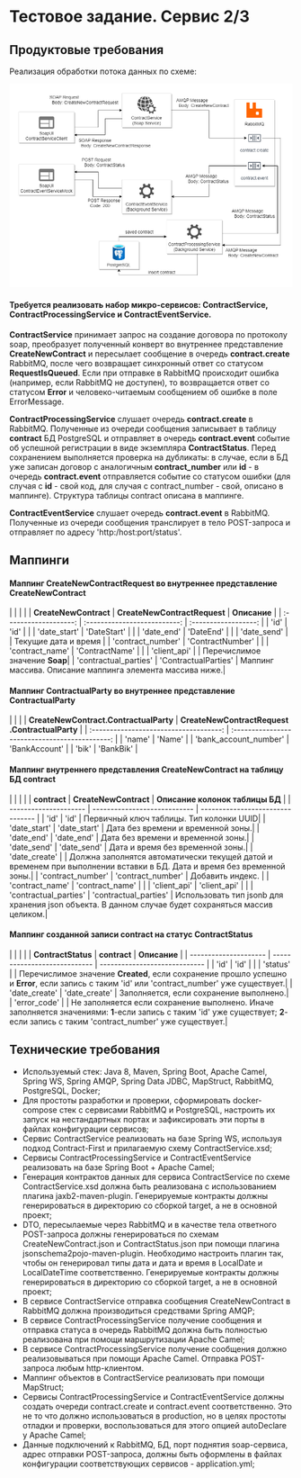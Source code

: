 # Тестовое задание. Сервис 2/3

## Продуктовые требования

Реализация обработки потока данных по схеме:

![img.png](/img.png)

#### Требуется реализовать набор микро-сервисов: **ContractService**, **ContractProcessingService** и **ContractEventService**. 

**ContractService** принимает запрос на создание договора по протоколу soap, преобразует полученный конверт 
во внутреннее представление **CreateNewContract** и пересылает сообщение в очередь **contract.create** RabbitMQ,
после чего возвращает синхронный ответ со статусом **RequestIsQueued**. Если при отправке в RabbitMQ происходит ошибка
(например, если RabbitMQ не доступен), то возвращается ответ со статусом **Error** и человеко-читаемым сообщением об
ошибке в поле ErrorMessage.

**ContractProcessingService** слушает очередь **contract.create** в RabbitMQ. Полученные из очереди сообщения записывает
в таблицу **contract** БД PostgreSQL и отправляет в очередь **contract.event** событие об успешной регистрации в виде
экземпляра **ContractStatus**. Перед сохранением выполняется проверка на дубликаты: в случае, если в БД уже записан договор
с аналогичным **contract_number** или **id** - в очередь **contract.event** отправляется событие со статусом ошибки
(для случая с **id** - свой код, для случая с contract_number - свой, описано в маппинге).
Структура таблицы contract описана в маппинге.

**ContractEventService** слушает очередь **contract.event** в RabbitMQ. Полученные из очереди сообщения транслирует 
в тело POST-запроса и отправляет по адресу 'http:/host:port/status'.

## Маппинги

#### Маппинг **CreateNewContractRequest** во внутреннее представление **CreateNewContract**
|                       |                              |                      | 
| **CreateNewContract** | **CreateNewContractRequest** | **Описание**         | 
| :-------------------: | :--------------------------: | :------------------: |
| 'id'                  | 'id'                         |                      |
| 'date_start'          | 'DateStart'                  |                      |
| 'date_end'            | 'DateEnd'                    |                      |
| 'date_send'           |                              | Текущие дата и время |
| 'contract_number'     | 'ContractNumber'             |                      |
| 'contract_name'       | 'ContractName'               |                      |
| 'client_api'          |                              | Перечислимое значение **Soap**|
| 'contractual_parties' | 'ContractualParties'         | Маппинг массива. Описание маппинга элемента массива ниже.|

#### Маппинг **ContractualParty** во внутреннее представление **ContractualParty**
|                                        |                                                |
| **CreateNewContract.ContractualParty** | **CreateNewContractRequest .ContractualParty** |
| :------------------------------------: | :--------------------------------------------: |
| 'name'                                 | 'Name'                                         |
| 'bank_account_number'                  | 'BankAccount'                                  |
| 'bik'                                  | 'BankBik'                                      |

#### Маппинг внутреннего представления **CreateNewContract** на таблицу БД **contract**
|                       |                              |                                  |
| **contract**          | **CreateNewContract**        | **Описание колонок таблицы БД**  |
| --------------------- | ---------------------------- | -------------------------------- |
| 'id'                  | 'id'                         | Первичный ключ таблицы. Тип колонки UUID|
| 'date_start'          | 'date_start'                 | Дата без времени и временной зоны.|
| 'date_end'            | 'date_end'                   | Дата без времени и временной зоны.|
| 'date_send'           | 'date_send'                  | Дата и время без временной зоны.|
| 'date_create'         |                              | Должна заполнятся автоматически текущей датой и временем при выполнении вставки в БД. Дата и время без временной зоны.|
| 'contract_number'     | 'contract_number'            | Добавить индекс.                 |
| 'contract_name'       | 'contract_name'              |                                  |
| 'client_api'          | 'client_api'                 |                                  |
| 'contractual_parties' | 'contractual_parties'        | Использовать тип jsonb для хранения json объекта. В данном случае будет сохраняться массив целиком.|

#### Маппинг созданной записи **contract** на статус **ContractStatus**
|                       |                              |                               |
| **ContractStatus**    | **contract**                 | **Описание**                  | 
| --------------------- | ---------------------------- | ----------------------------- |
| 'id'                  | 'id'                         |                               |
| 'status'              |                              | Перечислимое значение **Created**, если сохранение прошло успешно и **Error**, если запись с таким 'id' или 'contract_number' уже существует.|
| 'date_create'         | 'date_create'                | Заполняется, если сохранение выполнено.|
| 'error_code'          |                              | Не заполняется если сохранение выполнено. Иначе заполняется значениями: **1**-если запись с таким 'id' уже существует; **2**-если запись с таким 'contract_number' уже существует.|

## Технические требования

- Используемый стек: Java 8, Maven, Spring Boot, Apache Camel, Spring WS, Spring AMQP, Spring Data JDBC, MapStruct,
  RabbitMQ, PostgreSQL, Docker;
- Для простоты разработки и проверки, сформировать docker-compose стек с сервисами RabbitMQ и PostgreSQL, настроить
  их запуск на нестандартных портах и зафиксировать эти порты в файлах конфигурации сервисов;
- Сервис ContractService реализовать на базе Spring WS, используя подход Contract-First и прилагаемую схему
  ContractService.xsd;
- Сервисы ContractProcessingService и ContractEventService реализовать на базе Spring Boot + Apache Camel;
- Генерация контрактов данных для сервиса ContractService по схеме ContractService.xsd должна быть реализована с
  использованием плагина jaxb2-maven-plugin. Генерируемые контракты должны генерироваться в директорию со сборкой
  target, а не в основной проект;
- DTO, пересылаемые через RabbitMQ и в качестве тела ответного POST-запроса должны генерироваться по схемам
  CreateNewContract.json и ContractStatus.json при помощи плагина jsonschema2pojo-maven-plugin. 
  Необходимо настроить плагин так, чтобы он генерировал типы дата и дата и время в LocalDate и LocalDateTime
  соответственно. Генерируемые контракты должны генерироваться в директорию со сборкой target, а не в основной проект;
- В сервисе ContractService отправка сообщения CreateNewContract в RabbitMQ должна производиться средствами Spring AMQP;
- В сервисе ContractProcessingService получение сообщения и отправка статуса в очередь RabbitMQ должна быть полностью
  реализована при помощи маршрутизации Apache Camel;
- В сервисе ContractProcessingService получение сообщения должно реализовываться при помощи Apache Camel. 
  Отправка POST-запроса любым http-клиентом.
- Маппинг объектов в ContractService реализовать при помощи MapStruct;
- Сервисы ContractProcessingService и ContractEventService должны создать очереди contract.create и contract.event
  соответственно. Это не то что должно использоваться в production, но в целях простоты отладки и проверки,
  воспользоваться для этого опцией autoDeclare у Apache Camel;
- Данные подключений к RabbitMQ, БД, порт поднятия soap-сервиса, адрес отправки POST-запроса, должны быть оформлены
  в файлах конфигурации соответствующих сервисов - application.yml;
